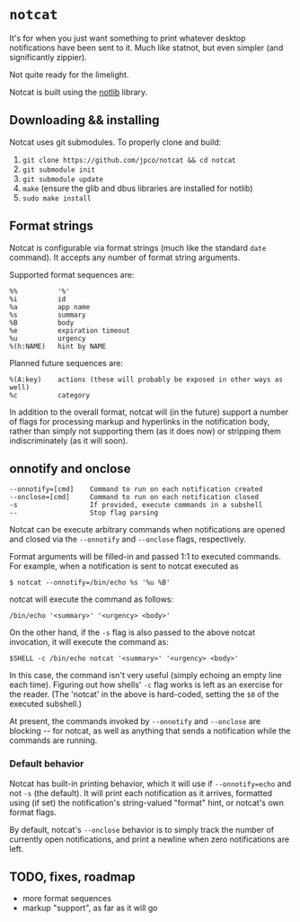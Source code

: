 # `notcat`

It's for when you just want something to print whatever desktop notifications have been sent to it.  Much like statnot, but even simpler (and significantly zippier).

Not quite ready for the limelight.

Notcat is built using the [notlib](https://github.com/jpco/notlib) library.


## Downloading && installing

Notcat uses git submodules.  To properly clone and build:

1. `git clone https://github.com/jpco/notcat && cd notcat`
2. `git submodule init`
3. `git submodule update`
4. `make` (ensure the glib and dbus libraries are installed for notlib)
5. `sudo make install`


## Format strings

Notcat is configurable via format strings (much like the standard `date` command).  It accepts any number of format string arguments.

Supported format sequences are:

```
%%          '%'
%i          id
%a          app name
%s          summary
%B          body
%e          expiration timeout
%u          urgency
%(h:NAME)   hint by NAME
```

Planned future sequences are:

```
%(A:key)    actions (these will probably be exposed in other ways as well)
%c          category
```

In addition to the overall format, notcat will (in the future) support a number of flags for processing markup and hyperlinks in the notification body, rather than simply not supporting them (as it does now) or stripping them indiscriminately (as it will soon).


## onnotify and onclose

```
--onnotify=[cmd]    Command to run on each notification created
--onclose=[cmd]     Command to run on each notification closed
-s                  If provided, execute commands in a subshell
--                  Stop flag parsing
```

Notcat can be execute arbitrary commands when notifications are opened and closed via the `--onnotify` and `--onclose` flags, respectively.

Format arguments will be filled-in and passed 1:1 to executed commands.  For example, when a notification is sent to notcat executed as

```
$ notcat --onnotify=/bin/echo %s '%u %B'
```

notcat will execute the command as follows:

```
/bin/echo '<summary>' '<urgency> <body>'
```

On the other hand, if the `-s` flag is also passed to the above notcat invocation, it will execute the command as:

```
$SHELL -c /bin/echo notcat '<summary>' '<urgency> <body>'
```

In this case, the command isn't very useful (simply echoing an empty line each time).  Figuring out how shells' `-c` flag works is left as an exercise for the reader. (The 'notcat' in the above is hard-coded, setting the `$0` of the executed subshell.)

At present, the commands invoked by `--onnotify` and `--onclose` are blocking -- for notcat, as well as anything that sends a notification while the commands are running.


### Default behavior

Notcat has built-in printing behavior, which it will use if `--onnotify=echo` and not `-s` (the default).  It will print each notification as it arrives, formatted using (if set) the notification's string-valued "format" hint, or notcat's own format flags.

By default, notcat's `--onclose` behavior is to simply track the number of currently open notifications, and print a newline when zero notifications are left.


## TODO, fixes, roadmap

 - more format sequences
 - markup "support", as far as it will go
